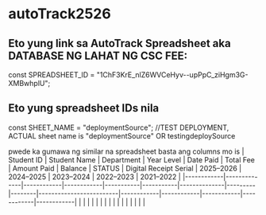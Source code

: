 # autoTrack2526
## Eto yung link sa AutoTrack Spreadsheet aka DATABASE NG LAHAT NG CSC FEE:
const SPREADSHEET_ID = "1ChF3KrE_nlZ6WVCeHyv--upPpC_ziHgm3G-XMBwhplU";
## Eto yung spreadsheet IDs nila
const SHEET_NAME = "deploymentSource"; //TEST DEPLOYMENT, ACTUAL sheet name is  "deploymentSource" OR testingdeploySource

pwede ka gumawa ng similar na spreadsheet basta ang columns mo is 
| Student ID | Student Name | Department | Year Level | Date Paid | Total Fee | Amount Paid | Balance | STATUS | Digital Receipt Serial | 2025–2026 | 2024–2025 | 2023–2024 | 2022–2023 | 2021–2022 |
|------------|--------------|------------|------------|-----------|-----------|--------------|---------|--------|-------------------------|------------|------------|------------|------------|------------|
|            |              |            |            |           |           |              |         |        |                         |            |            |            |            |            |


